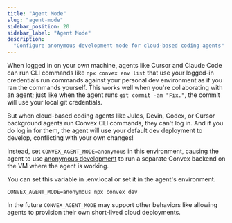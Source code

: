 ```yaml
---
title: "Agent Mode"
slug: "agent-mode"
sidebar_position: 20
sidebar_label: "Agent Mode"
description:
  "Configure anonymous development mode for cloud-based coding agents"
---
```


When logged in on your own machine, agents like Cursor and Claude Code can run
CLI commands like `npx convex env list` that use your logged-in credentials run
commands against your personal dev environment as if you ran the commands
yourself. This works well when you're collaborating with an agent; just like
when the agent runs `git commit -am "Fix."`, the commit will use your local git
credentials.

But when cloud-based coding agents like Jules, Devin, Codex, or Cursor
background agents run Convex CLI commands, they can't log in. And if you do log
in for them, the agent will use your default dev deployment to develop,
conflicting with your own changes!

Instead, set `CONVEX_AGENT_MODE=anonymous` in this environment, causing the
agent to use [anonymous development](/docs/cli/local-deployments-for-dev.mdx) to
run a separate Convex backend on the VM where the agent is working.

<BetaAdmonition feature="Convex Agent Mode" verb="is" />

You can set this variable in .env.local or set it in the agent's environment.

```
CONVEX_AGENT_MODE=anonymous npx convex dev
```

In the future `CONVEX_AGENT_MODE` may support other behaviors like allowing
agents to provision their own short-lived cloud deployments.
